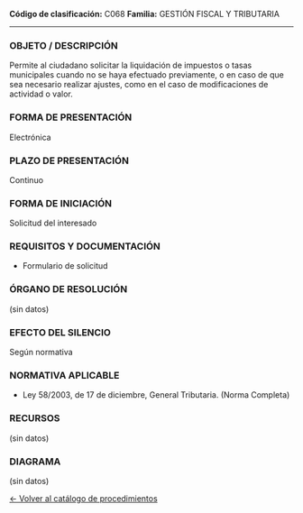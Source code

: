 
**Código de clasificación:** C068
**Familia:** GESTIÓN FISCAL Y TRIBUTARIA

---

### OBJETO / DESCRIPCIÓN

Permite al ciudadano solicitar la liquidación de impuestos o tasas municipales cuando no se haya efectuado previamente, o en caso de que sea necesario realizar ajustes, como en el caso de modificaciones de actividad o valor.

### FORMA DE PRESENTACIÓN

Electrónica

### PLAZO DE PRESENTACIÓN

Continuo

### FORMA DE INICIACIÓN

Solicitud del interesado

### REQUISITOS Y DOCUMENTACIÓN

- Formulario de solicitud

### ÓRGANO DE RESOLUCIÓN

(sin datos)

### EFECTO DEL SILENCIO

Según normativa

### NORMATIVA APLICABLE

- Ley 58/2003, de 17 de diciembre, General Tributaria. (Norma Completa)

### RECURSOS

(sin datos)

### DIAGRAMA

(sin datos)


[← Volver al catálogo de procedimientos](../buscador.md)